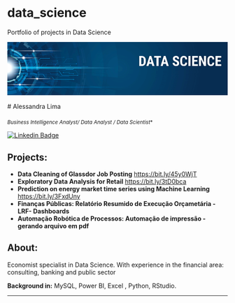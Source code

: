 # data_science
Portfolio of projects in Data Science
<p align="center">
  <img src="banner.png" >
</p>
# Alessandra Lima

<sub>*Business Intelligence Analyst/ Data Analyst / Data Scientist** </sub>

<div align="left">
  
  [![Linkedin Badge](https://img.shields.io/badge/LinkedIn-0077B5?style=flat-square&logo=Linkedin&logoColor=white&link=https://www.linkedin.com/in/alessandranerylima/)](https://www.linkedin.com/in/alessandranerylima/)
 
  
</div>



## Projects:

* **Data Cleaning of Glassdor Job Posting** https://bit.ly/45y0WjT
* **Exploratory Data Analysis for Retail** https://bit.ly/3tD0bca
* **Prediction on energy market time series using Machine Learning** https://bit.ly/3FxdUny
* **Finanças Públicas: Relatório Resumido de Execução Orçametária -LRF- Dashboards**
* **Automação Robótica de Processos: Automação de impressão - gerando arquivo em pdf** 

## About:

Economist specialist in Data Science. With experience in the financial area: consulting, banking and public sector

**Background in:** MySQL, Power BI, Excel , Python, RStudio.

---
